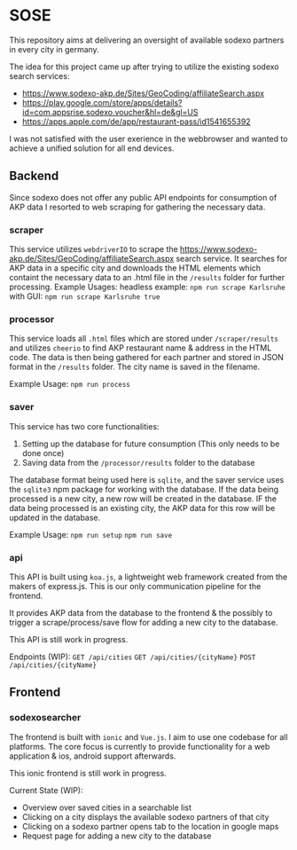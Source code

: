 # SOSE

This repository aims at delivering an oversight of available sodexo partners in every city in germany.

The idea for this project came up after trying to utilize the existing sodexo search services:

* https://www.sodexo-akp.de/Sites/GeoCoding/affiliateSearch.aspx
* https://play.google.com/store/apps/details?id=com.appsrise.sodexo.voucher&hl=de&gl=US
* https://apps.apple.com/de/app/restaurant-pass/id1541655392

I was not satisfied with the user exerience in the webbrowser and wanted to achieve a unified solution for all end devices.

## Backend

Since sodexo does not offer any public API endpoints for consumption of AKP data I resorted to web scraping for gathering the necessary data.

### scraper
This service utilizes `webdriverIO` to scrape the https://www.sodexo-akp.de/Sites/GeoCoding/affiliateSearch.aspx search service.
It searches for AKP data in a specific city and downloads the HTML elements which containt the necessary data to an .html file in the `/results` folder for further processing.
Example Usages:
headless example: `npm run scrape Karlsruhe`
with GUI: `npm run scrape Karlsruhe true`

### processor
This service loads all `.html` files which are stored under `/scraper/results` and utilizes `cheerio` to find AKP restaurant name & address in the HTML code.
The data is then being gathered for each partner and stored in JSON format in the `/results` folder. The city name is saved in the filename.

Example Usage:
`npm run process`


### saver
This service has two core functionalities:
1. Setting up the database for future consumption (This only needs to be done once)
2. Saving data from the `/processor/results` folder to the database

The database format being used here is `sqlite`, and the saver service uses the `sqlite3` npm package for working with the database.
If the data being processed is a new city, a new row will be created in the database.
IF the data being processed is an existing city, the AKP data for this row will be updated in the database.

Example Usage:
`npm run setup`
`npm run save`

### api
This API is built using `koa.js`, a lightweight web framework created from the makers of express.js.
This is our only communication pipeline for the frontend.

It provides AKP data from the database to the frontend & the possibly to trigger a scrape/process/save flow for adding a new city to the database.

This API is still work in progress.

Endpoints (WIP):
`GET /api/cities`
`GET /api/cities/{cityName}`
`POST /api/cities/{cityName}`

## Frontend

### sodexosearcher
The frontend is built with `ionic` and `Vue.js`. I aim to use one codebase for all platforms.
The core focus is currently to provide functionality for a web application & ios, android support afterwards.

This ionic frontend is still work in progress.

Current State (WIP):
* Overview over saved cities in a searchable list
* Clicking on a city displays the available sodexo partners of that city
* Clicking on a sodexo partner opens tab to the location in google maps
* Request page for adding a new city to the database
